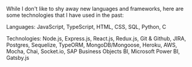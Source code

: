 While I don't like to shy away new languages and frameworks, here are some technologies that I have used in the past:

Languages: JavaScript, TypeScript, HTML, CSS, SQL, Python, C

Technologies: Node.js, Express.js, React.js, Redux.js, Git & Github, JIRA, Postgres, Sequelize, TypeORM, MongoDB/Mongoose, Heroku, AWS, Mocha, Chai, Socket.io, SAP Business Objects BI, Microsoft Power BI, Gatsby.js

